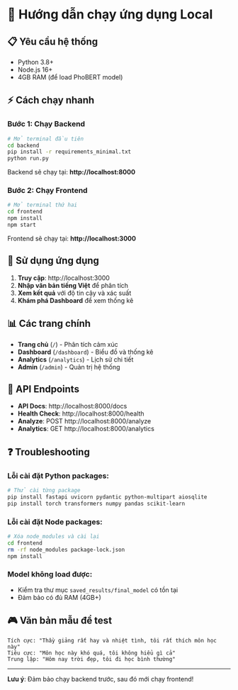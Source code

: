 # 🚀 Hướng dẫn chạy ứng dụng Local

## 📋 **Yêu cầu hệ thống**
- Python 3.8+
- Node.js 16+
- 4GB RAM (để load PhoBERT model)

## ⚡ **Cách chạy nhanh**

### **Bước 1: Chạy Backend**
```bash
# Mở terminal đầu tiên
cd backend
pip install -r requirements_minimal.txt
python run.py
```

Backend sẽ chạy tại: **http://localhost:8000**

### **Bước 2: Chạy Frontend** 
```bash
# Mở terminal thứ hai
cd frontend
npm install
npm start
```

Frontend sẽ chạy tại: **http://localhost:3000**

## 🎯 **Sử dụng ứng dụng**

1. **Truy cập**: http://localhost:3000
2. **Nhập văn bản tiếng Việt** để phân tích
3. **Xem kết quả** với độ tin cậy và xác suất
4. **Khám phá Dashboard** để xem thống kê

## 📊 **Các trang chính**

- **Trang chủ** (`/`) - Phân tích cảm xúc
- **Dashboard** (`/dashboard`) - Biểu đồ và thống kê  
- **Analytics** (`/analytics`) - Lịch sử chi tiết
- **Admin** (`/admin`) - Quản trị hệ thống

## 🔧 **API Endpoints**

- **API Docs**: http://localhost:8000/docs
- **Health Check**: http://localhost:8000/health
- **Analyze**: POST http://localhost:8000/analyze
- **Analytics**: GET http://localhost:8000/analytics

## ❓ **Troubleshooting**

### **Lỗi cài đặt Python packages:**
```bash
# Thử cài từng package
pip install fastapi uvicorn pydantic python-multipart aiosqlite
pip install torch transformers numpy pandas scikit-learn
```

### **Lỗi cài đặt Node packages:**
```bash
# Xóa node_modules và cài lại
cd frontend
rm -rf node_modules package-lock.json
npm install
```

### **Model không load được:**
- Kiểm tra thư mục `saved_results/final_model` có tồn tại
- Đảm bảo có đủ RAM (4GB+)

## 🎮 **Văn bản mẫu để test**

```
Tích cực: "Thầy giảng rất hay và nhiệt tình, tôi rất thích môn học này"
Tiêu cực: "Môn học này khó quá, tôi không hiểu gì cả"  
Trung lập: "Hôm nay trời đẹp, tôi đi học bình thường"
```

---

**Lưu ý**: Đảm bảo chạy backend trước, sau đó mới chạy frontend!